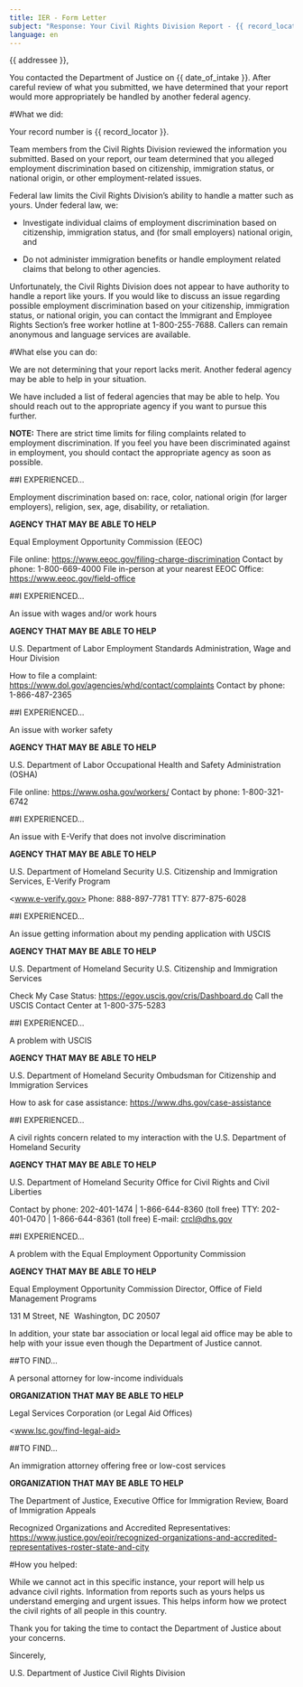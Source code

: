```yaml
---
title: IER - Form Letter
subject: "Response: Your Civil Rights Division Report - {{ record_locator }} from the {{ section_name }} Section"
language: en
---
```

{{ addressee }},

You contacted the Department of Justice on {{ date_of_intake }}. After careful review of what you submitted, we have determined that your report would more appropriately be handled by another federal agency.

#What we did:

Your record number is {{ record_locator }}.

Team members from the Civil Rights Division reviewed the information you submitted.  Based on your report, our team determined that you alleged employment discrimination based on citizenship, immigration status, or national origin, or other employment-related issues.

Federal law limits the Civil Rights Division’s ability to handle a matter such as yours. Under federal law, we:

 - Investigate individual claims of employment discrimination based on citizenship, immigration status, and (for small employers) national origin, and

 - Do not administer immigration benefits or handle employment related claims that belong to other agencies.

Unfortunately, the Civil Rights Division does not appear to have authority to handle a report like yours. If you would like to discuss an issue regarding possible employment discrimination based on your citizenship, immigration status, or national origin, you can contact the Immigrant and Employee Rights Section’s free worker hotline at 1-800-255-7688.  Callers can remain anonymous and language services are available.

#What else you can do:

We are not determining that your report lacks merit.  Another federal agency may be able to help in your situation.

We have included a list of federal agencies that may be able to help. You should reach out to the appropriate agency if you want to pursue this further.

**NOTE:** There are strict time limits for filing complaints related to employment discrimination. If you feel you have been discriminated against in employment, you should contact the appropriate agency as soon as possible.

##I EXPERIENCED…

Employment discrimination based on: race, color, national origin (for larger employers), religion, sex, age, disability, or retaliation.

**AGENCY THAT MAY BE ABLE TO HELP**

Equal Employment Opportunity Commission (EEOC)

File online: <https://www.eeoc.gov/filing-charge-discrimination>
Contact by phone: 1-800-669-4000
File in-person at your nearest EEOC Office: <https://www.eeoc.gov/field-office>

##I EXPERIENCED…

An issue with wages and/or work hours

**AGENCY THAT MAY BE ABLE TO HELP**

U.S. Department of Labor
Employment Standards Administration, Wage and Hour Division 

How to file a complaint: <https://www.dol.gov/agencies/whd/contact/complaints>
Contact by phone: 1-866-487-2365

##I EXPERIENCED…

An issue with worker safety

**AGENCY THAT MAY BE ABLE TO HELP**

U.S. Department of Labor
Occupational Health and Safety Administration (OSHA)

File online: <https://www.osha.gov/workers/>
Contact by phone: 1-800-321-6742

##I EXPERIENCED…

An issue with E-Verify that does not involve discrimination

**AGENCY THAT MAY BE ABLE TO HELP**

U.S. Department of Homeland Security
U.S. Citizenship and Immigration Services, E-Verify Program

<www.e-verify.gov>
Phone: 888-897-7781
TTY: 877-875-6028

##I EXPERIENCED…

An issue getting information about my pending application with USCIS

**AGENCY THAT MAY BE ABLE TO HELP**

U.S. Department of Homeland Security
U.S. Citizenship and Immigration Services

Check My Case Status: <https://egov.uscis.gov/cris/Dashboard.do>
Call the USCIS Contact Center at 1-800-375-5283

##I EXPERIENCED…

A problem with USCIS

**AGENCY THAT MAY BE ABLE TO HELP**

U.S. Department of Homeland Security
Ombudsman for Citizenship and Immigration Services

How to ask for case assistance: <https://www.dhs.gov/case-assistance>

##I EXPERIENCED…

A civil rights concern related to my interaction with the U.S. Department of Homeland Security

**AGENCY THAT MAY BE ABLE TO HELP**

U.S. Department of Homeland Security
Office for Civil Rights and Civil Liberties

Contact by phone: 202-401-1474 | 1-866-644-8360 (toll free)
TTY: 202-401-0470 | 1-866-644-8361 (toll free)
E-mail: <crcl@dhs.gov>

##I EXPERIENCED…

A problem with the Equal Employment Opportunity Commission

**AGENCY THAT MAY BE ABLE TO HELP**

Equal Employment Opportunity Commission
Director, Office of Field Management Programs 

131 M Street, NE 
Washington, DC 20507

In addition, your state bar association or local legal aid office may be able to help with your issue even though the Department of Justice cannot.

##TO FIND…

A personal attorney for low-income individuals

**ORGANIZATION THAT MAY BE ABLE TO HELP**

Legal Services Corporation (or Legal Aid Offices)

<www.lsc.gov/find-legal-aid>

##TO FIND…

An immigration attorney offering free or low-cost services

**ORGANIZATION THAT MAY BE ABLE TO HELP**

The Department of Justice, Executive Office for Immigration Review, Board of Immigration Appeals

Recognized Organizations and Accredited Representatives: <https://www.justice.gov/eoir/recognized-organizations-and-accredited-representatives-roster-state-and-city>

#How you helped:

While we cannot act in this specific instance, your report will help us advance civil rights. Information from reports such as yours helps us understand emerging and urgent issues.  This helps inform how we protect the civil rights of all people in this country.

Thank you for taking the time to contact the Department of Justice about your concerns.

Sincerely,

U.S. Department of Justice
Civil Rights Division
